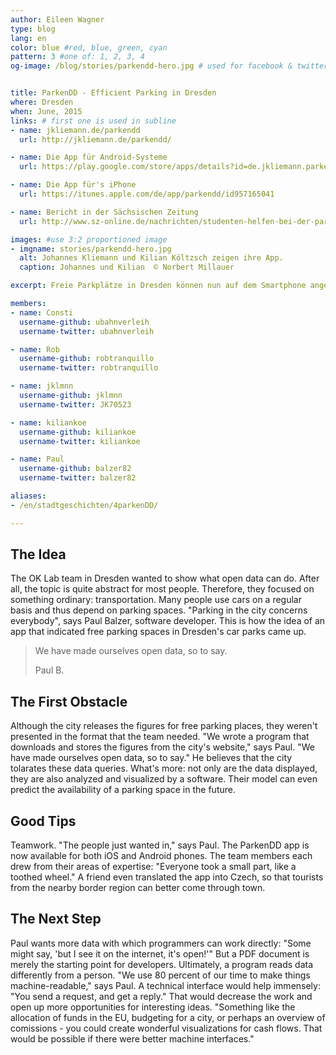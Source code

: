 ```yaml
---
author: Eileen Wagner
type: blog
lang: en
color: blue #red, blue, green, cyan
pattern: 3 #one of: 1, 2, 3, 4
og-image: /blog/stories/parkendd-hero.jpg # used for facebook & twitter card


title: ParkenDD - Efficient Parking in Dresden
where: Dresden
when: June, 2015
links: # first one is used in subline
- name: jkliemann.de/parkendd
  url: http://jkliemann.de/parkendd/

- name: Die App für Android-Systeme
  url: https://play.google.com/store/apps/details?id=de.jkliemann.parkendd

- name: Die App für's iPhone
  url: https://itunes.apple.com/de/app/parkendd/id957165041

- name: Bericht in der Sächsischen Zeitung
  url: http://www.sz-online.de/nachrichten/studenten-helfen-bei-der-parkplatzsuche-3128007.html

images: #use 3:2 proportioned image
- imgname: stories/parkendd-hero.jpg
  alt: Johannes Kliemann und Kilian Költzsch zeigen ihre App.
  caption: Johannes und Kilian  © Norbert Millauer

excerpt: Freie Parkplätze in Dresden können nun auf dem Smartphone angezeigt werden. Das OK Lab Dresden wollte damit zeigen, wie man mit öffentlichen Daten den Alltag erleichtern kann. Ihre App kann inzwischen sogar Parkmöglichkeiten Monate im Voraus vorhersagen. Das Geheimnis? Teamwork!

members:
- name: Consti
  username-github: ubahnverleih
  username-twitter: ubahnverleih

- name: Rob
  username-github: robtranquillo
  username-twitter: robtranquillo

- name: jklmnn
  username-github: jklmnn
  username-twitter: JK70523

- name: kiliankoe
  username-github: kiliankoe
  username-twitter: kiliankoe

- name: Paul
  username-github: balzer82
  username-twitter: balzer82

aliases:
- /en/stadtgeschichten/4parkenDD/

---
```

## The Idea
The OK Lab team in Dresden wanted to show what open data can do. After all, the topic is quite abstract for most people. Therefore, they focused on something ordinary: transportation.
Many people use cars on a regular basis and thus depend on parking spaces. "Parking in the city concerns everybody", says Paul Balzer, software developer. This is how the idea of ​​an app that indicated free parking spaces in Dresden's car parks came up.

<blockquote>
  <p>We have made ourselves open data, so to say.</p>
  <footer>Paul B.</footer>
</blockquote>


## The First Obstacle
Although the city releases the figures for free parking places, they weren't presented in the format that the team needed. "We wrote a program that downloads and stores the figures from the city's website," says Paul. "We have made ourselves open data, so to say." He believes that the city tolarates these data queries. What's more: not only are the data displayed, they are also analyzed and visualized by a software. Their model can even predict the availability of a parking space in the future.

## Good Tips
Teamwork. "The people just wanted in," says Paul. The ParkenDD app is now available for both iOS and Android phones. The team members each drew from their areas of expertise: "Everyone took a small part, like a toothed wheel." A friend even translated the app into Czech, so that tourists from the nearby border region can better come through town.

## The Next Step
Paul wants more data with which programmers can work directly: "Some might say, 'but I see it on the internet, it's open!'" But a PDF document is merely the starting point for developers. Ultimately, a program reads data differently from a person. "We use 80 percent of our time to make things machine-readable," says Paul. A technical interface would help immensely: "You send a request, and get a reply." That would decrease the work and open up more opportunities for interesting ideas. "Something like the allocation of funds in the EU, budgeting for a city, or perhaps an overview of comissions - you could create wonderful visualizations for cash flows. That would be possible if there were better machine interfaces."
